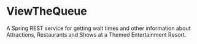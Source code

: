 # ViewTheQueue
A Spring REST service for getting wait times and other information about Attractions, Restaurants and Shows at a Themed Entertainment Resort.
